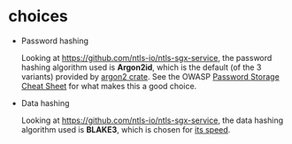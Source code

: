 # choices

- Password hashing

  Looking at <https://github.com/ntls-io/ntls-sgx-service>,
  the password hashing algorithm used is __Argon2id__,
  which is the default (of the 3 variants) provided by [argon2 crate].
  See the OWASP [Password Storage Cheat Sheet] for what makes this a good choice.

- Data hashing

  Looking at <https://github.com/ntls-io/ntls-sgx-service>,
  the data hashing algorithm used is __BLAKE3__,
  which is chosen for [its speed].

[Password Storage Cheat Sheet]: https://cheatsheetseries.owasp.org/cheatsheets/Password_Storage_Cheat_Sheet
[argon2 crate]: https://lib.rs/crates/argon2
[its speed]: https://github.com/BLAKE3-team/BLAKE3
